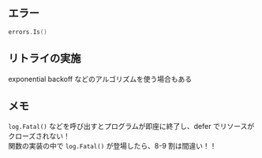 ## エラー

```go
errors.Is()
```

## リトライの実施

exponential backoff などのアルゴリズムを使う場合もある

## メモ

`log.Fatal()` などを呼び出すとプログラムが即座に終了し、defer でリソースがクローズされない！  
関数の実装の中で `log.Fatal()` が登場したら、8-9 割は間違い！！
